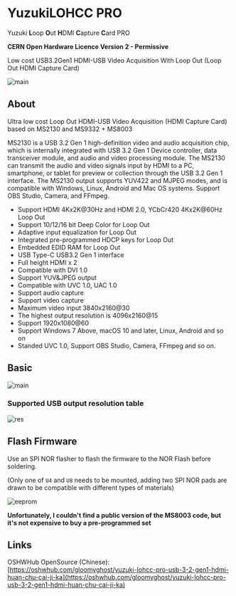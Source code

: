 # YuzukiLOHCC PRO

Yuzuki **L**oop **O**ut **H**DMI **C**apture **C**ard PRO

**CERN Open Hardware Licence Version 2 - Permissive**

Low cost USB3.2Gen1 HDMI-USB Video Acquisition With Loop Out (Loop Out HDMI Capture Card)

![main](Bitmap/LOHCC.jpg)

## About

Ultra low cost Loop Out HDMI-USB Video Acquisition (HDMI Capture Card) based on MS2130 and MS9332 + MS8003

MS2130 is a USB 3.2 Gen 1 high-definition video and audio acquisition chip, which is internally integrated with USB 3.2 Gen 1 Device controller, data transceiver module, and audio and video processing module. The MS2130 can transmit the audio and video signals input by HDMI to a PC, smartphone, or tablet for preview or collection through the USB 3.2 Gen 1 interface. The MS2130 output supports YUV422 and MJPEG modes, and is compatible with Windows, Linux, Android and Mac OS systems. Support OBS Studio, Camera, and FFmpeg.

- Support HDMI 4Kx2K@30Hz and HDMI 2.0, YCbCr420 4Kx2K@60Hz Loop Out
- Support 10/12/16 bit Deep Color for Loop Out
- Adaptive input equalization for Loop Out
- Integrated pre-programmed HDCP keys for Loop Out
- Embedded EDID RAM for Loop Out
- USB Type-C USB3.2 Gen 1 interface
- Full height HDMI x 2
- Compatible with DVI 1.0
- Support YUV&JPEG output
- Compatible with UVC 1.0, UAC 1.0
- Support audio capture
- Support video capture
- Maximum video input 3840x2160@30
- The highest output resolution is 4096x2160@15
- Support 1920x1080@60
- Support Windows 7 Above, macOS 10 and later, Linux, Android and so on
- Standed UVC 1.0, Support OBS Studio, Camera, FFmpeg and so on.

## Basic 

![main](Bitmap/LOHCC_Basic.png)

### Supported USB output resolution table

![res](Bitmap/reslist.png)

## Flash Firmware

Use an SPI NOR flasher to flash the firmware to the NOR Flash before soldering.

(Only one of `U4` and `U8` needs to be mounted, adding two SPI NOR pads are drawn to be compatible with different types of materials)

![eeprom](Bitmap/EEPROM.png)

**Unfortunately, I couldn't find a public version of the MS8003 code, but it's not expensive to buy a pre-programmed set**

## Links

OSHWHub OpenSource (Chinese): [https://oshwhub.com/gloomyghost/yuzuki-lohcc-pro-usb-3-2-gen1-hdmi-huan-chu-cai-ji-ka](https://oshwhub.com/gloomyghost/yuzuki-lohcc-pro-usb-3-2-gen1-hdmi-huan-chu-cai-ji-ka)



